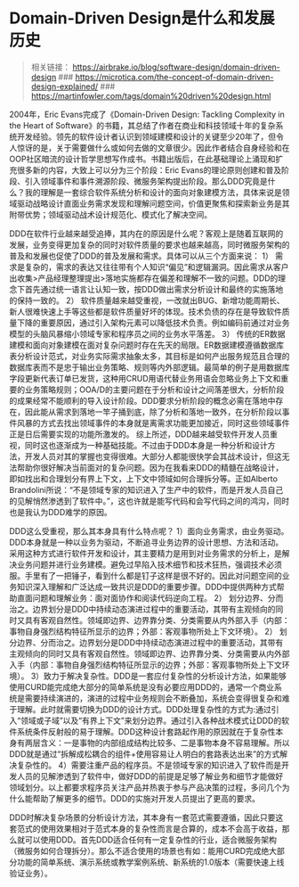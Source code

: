 # Domain-Driven Design是什么和发展历史
> 相关链接： https://airbrake.io/blog/software-design/domain-driven-design  ### https://microtica.com/the-concept-of-domain-driven-design-explained/ ### https://martinfowler.com/tags/domain%20driven%20design.html

2004年，Eric Evans完成了《Domain-Driven Design: Tackling Complexity in the Heart of Software》的书籍，其总结了作者在商业和科技领域十年的复杂系统开发经验。领先的软件设计者认识到领域建模和设计的关键至少20年了，但令人惊讶的是，关于需要做什么或如何去做的文章很少。因此作者结合自身经验和在OOP社区暗流的设计哲学思想写作成书。书籍出版后，在此基础理论上涌现和扩充很多新的内容，大致上可以分为三个阶段：Eric Evans的理论原则创建和普及阶段、引入领域事件和事件溯源阶段、微服务架构提出阶段。那么DDD究竟是什么？我的理解是一套综合软件系统分析和设计的面向对象建模方法，具体来说是领域驱动战略设计直面业务需求发现和理解问题空间，价值更聚焦和探索新业务是其附带优势；领域驱动战术设计规范化、模式化了解决空间。

DDD在软件行业越来越受追捧，其内在的原因是什么呢？客观上是随着互联网的发展，业务变得更加复杂的同时对软件质量的要求也越来越高，同时微服务架构的普及和发展也促使了DDD的普及发展和需求。具体可以从三个方面来说：
1） 需求是复杂的，需求的表达又往往带有个人知识“偏见”和逻辑漏洞。因此需求从客户出收集>产品经理整理提出>落地实施都存在偏差和理解不一致的问题。DDD的理念下首先通过统一语言让认知一致，按DDD做出需求分析设计和最终的实施落地的保持一致的。
2）  软件质量越来越受重视，一改就出BUG、新增功能周期长、新人很难快速上手等这些都是软件质量好坏的体现。技术负债的存在是导致软件质量下降的重要原因，通过引入架构元素可以降低技术负责。例如编码前通过对业务模型的头脑风暴缩小领域专家和程序员之间的业务水平落差。
3） 传统的ER数据建模和面向对象建模在面对复杂问题时存在先天的局限。ER数据建模遵循数据库表分析设计范式，对业务实际需求抽象太多，其目标是如何产出服务规范且合理的数据库表而不是忠于输出业务策略、规则等内外部逻辑。最简单的例子是用数据库字段更新代表订单已发货，这种用CRUD用语代替业务用语会忽略业务上下文和重要的业务策略规则；OOA/D的主要问题在于分析和设计之间落差很大，分析阶段的成果经常不能顺利的导入设计阶段。DDD要求分析阶段的概念必需在落地中存在，因此能从需求到落地一竿子捅到底，除了分析和落地一致外，在分析阶段以事件风暴的方式去找出领域事件的本身就是离需求功能更加接近，同时这些领域事件正是日后需要实现的功能所激发的。
综上所述，DDD越来越受软件开发人员重视，同时这也逐渐成为一种基础技能。不过由于DDD本身是一种分析和设计方法，开发人员对其的掌握也变得很难。大部分人都能很快学会其战术设计，但这无法帮助你很好解决当前面对的复杂问题。因为在我看来DDD的精髓在战略设计，即如找出和合理划分有界上下文，上下文中领域如何合理拆分等。正如Alberto Brandolini所说：“不是领域专家的知识进入了生产中的软件，而是开发人员自己的见解悄然渗透到了软件中。”，这也许就是能写代码和会写代码之间的鸿沟，同时也是我认为DDD难学的原因。

DDD这么受重视，那么其本身具有什么特点呢？
1）面向业务需求，由业务驱动。DDD本身就是一种以业务为驱动，不断追寻业务边界的设计思想、方法和活动。采用这种方式进行软件开发和设计，其主要精力是用到对业务需求的分析上，是解决业务问题并进行业务建模。避免过早陷入技术细节和技术狂热，强调技术必须服。手里有了一把锤子，看到什么都是钉子这样是很不好的。因此对问题空间的业务知识深入理解和广泛达成一致共识是DDD的重要步骤。DDD中提供两种方式帮助直面问题和理解业务：面对面协作和阅读代码逆向工程。
2） 划分边界、分而治之。边界划分是DDD中持续动态演进过程中的重要活动，其带有主观倾向的同时又具有客观自然性。领域即边界、边界靠分类、分类需要从内外部入手（内部：事物自身强烈结构特征所显示的边界；外部：客观事物所处上下文环境）。
2） 划分边界、分而治之。边界划分是DDD中持续动态演进过程中的重要活动，其带有主观倾向的同时又具有客观自然性。领域即边界、边界靠分类、分类需要从内外部入手（内部：事物自身强烈结构特征所显示的边界；外部：客观事物所处上下文环境）。
3）致力于解决复杂性。DDD是一套应付复杂性的分析设计方法，如果能够使用CURD能完成绝大部分的简单系统是没有必要应用DDD的，通常一个商业系统是需要持续演进的，演进的过程中业务规则会不断叠加，系统会变得很复杂和难于理解。此时就需要切换为DDD的设计方式。DDD处理复杂性的方式为:通过引入“领域或子域”以及“有界上下文”来划分边界。通过引入各种战术模式让DDD的软件系统条件反射般的易于理解。DDD这种设计套路起作用的原因就在于复杂性本身有两层含义：一是事物的内部组成结构比较多、二是事物本身不容易理解。所以DDD就是通过“拆解成松耦合的组件+使用容易让人明白的套路表达出来”的方式解决复杂性的。
4）需要注重产品的程序员。不是领域专家的知识进入了软件而是开发人员的见解渗透到了软件中，做好DDD的前提是足够了解业务和细节才能做好领域划分。以上都要求程序员关注产品并热衷于参与产品决策的过程，多问几个为什么能帮助了解更多的细节。DDD的实施对开发人员提出了更高的要求。

DDD时解决复杂场景的分析设计方法，其本身有一套范式需要遵循，因此只要这套范式的使用效果相对于范式本身的复杂性而言是合算的，成本不会高于收益，那么就可以使用DDD。首先DDD适合任何有一定复杂性的行业，适合微服务架构（微服务如何合理拆分）。那么不适合使用的场景也有如：能用CURD完成绝大部分功能的简单系统、演示系统或教学案例系统、新系统的1.0版本（需要快速上线验证业务）。






















             